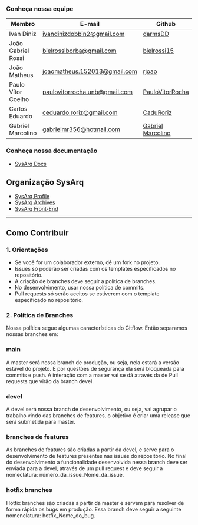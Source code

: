 
### Conheça nossa equipe

| Membro | E-mail | Github | Papel |Matricula|
|-------------------------------|--------------------------|----------------------------------|----------------------|------------|
| Ivan Diniz | ivandinizdobbin2@gmail.com	| [darmsDD](https://github.com/darmsDD) | EPS |17/0013278|
| João Gabriel Rossi	| bielrossiborba@gmail.com	| [bielrossi15](https://github.com/bielrossi15) | EPS|17/0013693|
| João Matheus	| joaomatheus.152013@gmail.com	| [rjoao](https://github.com/rjoao) | EPS |17/0013812|
| Paulo Vítor Coelho	| paulovitorrocha.unb@gmail.com	| [PauloVitorRocha](https://github.com/PauloVitorRocha) | EPS |17/0062465|
| Carlos Eduardo	| ceduardo.roriz@gmail.com	| [CaduRoriz](https://github.com/CaduRoriz) | MDS |19/0011424|
| Gabriel Marcolino	| gabrielmr356@hotmail.com	| [Gabriel Marcolino](https://github.com/GabrielMR360) | MDS |19/0087501|

### Conheça nossa documentação
* [SysArq Docs](https://fga-eps-mds.github.io/2021.1-PC-GO1/)

## Organização SysArq
* [SysArq Profile](https://github.com/fga-eps-mds/2021.1-PC-GO1-Profile)
* [SysArq Archives](https://github.com/fga-eps-mds/2021.1-PC-GO1-Archives)
* [SysArq Front-End](https://github.com/fga-eps-mds/2021.1-PC-GO1-Frontend)

---

## Como Contribuir
### 1. Orientações
* Se você for um colaborador externo, dê um fork no projeto.
* Issues só poderão ser criadas com os templates especificados no repositório.
* A criação de branches deve seguir a política de branches.
* No desenvolvimento, usar nossa política de commits.
* Pull requests só serão aceitos se estiverem com o template especificado no repositório.

### 2. Política de Branches
Nossa política segue algumas características do Gitflow. Então separamos nossas branches em:

### **main**
A master será nossa branch de produção, ou seja, nela estará a versão estável do projeto. E por questões de segurança ela será bloqueada para commits e push. A interação com a master vai se dá através da de Pull requests que virão da branch devel.

### **devel**
A devel será nossa branch de desenvolvimento, ou seja, vai agrupar o trabalho vindo das branches de features, o objetivo é criar uma release que será submetida para master.

### **branches de features**
As branches de features são criadas a partir da devel, e serve para o desenvolvimento de features presentes nas issues do repositório. No final do desenvolvimento a funcionalidade desenvolvida nessa branch deve ser enviada para a devel, através de um pull request e deve seguir a nomeclatura: número_da_issue_Nome_da_issue.

### **hotfix branches**
Hotfix branches são criadas a partir da master e servem para resolver de forma rápida os bugs em produção. Essa branch deve seguir a seguinte nomenclatura: hotfix_Nome_do_bug.
